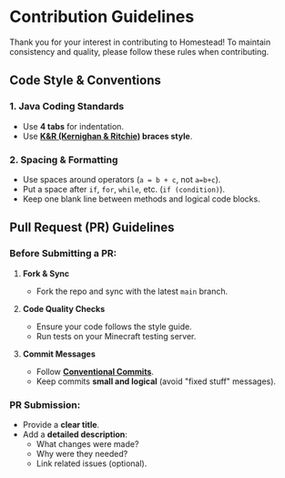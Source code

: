 # Contribution Guidelines  

Thank you for your interest in contributing to Homestead! To maintain consistency and quality, please follow these rules when contributing.  

## Code Style & Conventions  

### 1. **Java Coding Standards**  
- Use **4 tabs** for indentation.  
- Use **[K&R (Kernighan & Ritchie)](https://en.wikipedia.org/wiki/Indentation_style#K&R) braces style**.

### 2. **Spacing & Formatting**  
- Use spaces around operators (`a = b + c`, not `a=b+c`).  
- Put a space after `if`, `for`, `while`, etc. (`if (condition)`).  
- Keep one blank line between methods and logical code blocks.  

## Pull Request (PR) Guidelines  

### **Before Submitting a PR:**  
1. **Fork & Sync**  
   - Fork the repo and sync with the latest `main` branch.  

2. **Code Quality Checks**  
   - Ensure your code follows the style guide.  
   - Run tests on your Minecraft testing server.  

3. **Commit Messages**  
   - Follow **[Conventional Commits](https://www.conventionalcommits.org/)**.  
   - Keep commits **small and logical** (avoid "fixed stuff" messages).  

### **PR Submission:**  
- Provide a **clear title**.  
- Add a **detailed description**:  
  - What changes were made?  
  - Why were they needed?  
  - Link related issues (optional).
